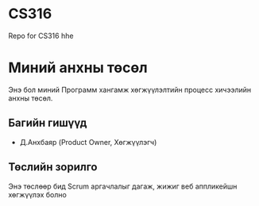 # CS316

Repo for CS316 hhe

# Миний анхны төсөл

Энэ бол миний Программ хангамж хөгжүүлэлтийн процесс хичээлийн анхны төсөл.

## Багийн гишүүд

- Д.Анхбаяр (Product Owner, Хөгжүүлэгч)

## Төслийн зорилго

Энэ төслөөр бид Scrum аргачлалыг дагаж, жижиг веб аппликейшн хөгжүүлэх болно
